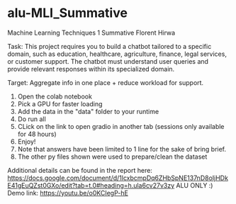 # alu-MLI_Summative
Machine Learning Techniques 1 Summative
Florent Hirwa

Task: This project requires you to build a chatbot tailored to a specific domain, such as education, healthcare, agriculture, finance, legal services, or customer support. The chatbot must understand user queries and provide relevant responses within its specialized domain.

Target: Aggregate info in one place + reduce workload for support.

1. Open the colab notebook
2. Pick a GPU for faster loading
3. Add the data in the "data" folder to your runtime
4. Do run all
5. CLick on the link to open gradio in another tab (sessions only available for 48 hours)
6. Enjoy!
7. Note that answers have been limited to 1 line for the sake of bring brief.
8. The other py files shown were used to prepare/clean the dataset

Additional details can be found in the report here:
https://docs.google.com/document/d/1lcxbcmpDq6ZHbSpNE137nD8oIjHDkE41gEuQZst0GXo/edit?tab=t.0#heading=h.ula6cv27v3zy
ALU ONLY :)
Demo link: https://youtu.be/o0KCIegP-hE
